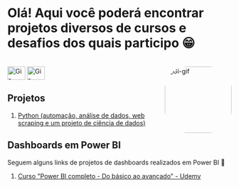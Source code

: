 # Olá! Aqui você poderá encontrar projetos diversos de cursos e desafios dos quais participo 😁

<div style="display: inline_block"><br>
  <img align="center" alt="Gi-Python" height="30" width="40" src="https://cdn.jsdelivr.net/gh/devicons/devicon/icons/python/python-original.svg">
  <img align="center" alt="Gi-Jupyter" height="30" width="40" src="https://cdn.jsdelivr.net/gh/devicons/devicon/icons/jupyter/jupyter-original-wordmark.svg">
  <img align="right" alt="Gi-gif" height="150" style="border-radius:50px;"  src="https://media.giphy.com/media/MT5UUV1d4CXE2A37Dg/giphy.gif">
</div>

## Projetos
1) [Python (automação, análise de dados, web scraping e um projeto de ciência de dados)](https://github.com/gifiorese/Projetos---Python/tree/main/Intensiv%C3%A3o%20de%20Python%20-%20Hashtag%20Treinamentos)

## Dashboards em Power BI
Seguem alguns links de projetos de dashboards realizados em Power BI 🌱

1) [Curso "Power BI completo - Do básico ao avançado" - Udemy](https://app.powerbi.com/groups/me/reports/44a30bfa-4cb4-4d99-9cce-38074ec54036?ctid=b7754ec2-6574-4ff6-af0e-061a21dcd87a&pbi_source=linkShare&bookmarkGuid=659172f5-5315-4037-a2bd-cca837c6eedf)
